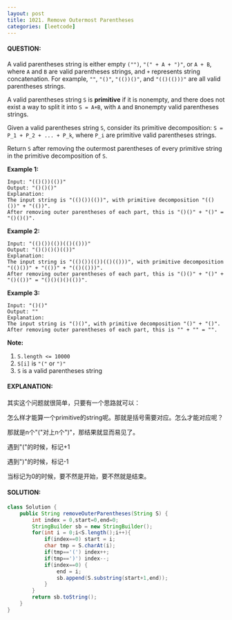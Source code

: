 ```yaml
---
layout: post
title: 1021. Remove Outermost Parentheses
categories: [leetcode]
---
```


#### QUESTION:

A valid parentheses string is either empty `("")`, `"(" + A + ")"`, or `A + B`, where `A` and `B` are valid parentheses strings, and `+` represents string concatenation.  For example, `""`, `"()"`, `"(())()"`, and `"(()(()))"` are all valid parentheses strings.

A valid parentheses string `S` is **primitive** if it is nonempty, and there does not exist a way to split it into `S = A+B`, with `A` and `B`nonempty valid parentheses strings.

Given a valid parentheses string `S`, consider its primitive decomposition: `S = P_1 + P_2 + ... + P_k`, where `P_i` are primitive valid parentheses strings.

Return `S` after removing the outermost parentheses of every primitive string in the primitive decomposition of `S`.

**Example 1:**

```
Input: "(()())(())"
Output: "()()()"
Explanation: 
The input string is "(()())(())", with primitive decomposition "(()())" + "(())".
After removing outer parentheses of each part, this is "()()" + "()" = "()()()".
```

**Example 2:**

```
Input: "(()())(())(()(()))"
Output: "()()()()(())"
Explanation: 
The input string is "(()())(())(()(()))", with primitive decomposition "(()())" + "(())" + "(()(()))".
After removing outer parentheses of each part, this is "()()" + "()" + "()(())" = "()()()()(())".
```

**Example 3:**

```
Input: "()()"
Output: ""
Explanation: 
The input string is "()()", with primitive decomposition "()" + "()".
After removing outer parentheses of each part, this is "" + "" = "".
```

 

**Note:**

1. `S.length <= 10000`
2. `S[i]` is `"("` or `")"`
3. `S` is a valid parentheses string

#### EXPLANATION:

其实这个问题就很简单，只要有一个思路就可以：

怎么样才能算一个primitive的string呢。那就是括号需要对应。怎么才能对应呢？

那就是n个"("对上n个")"，那结果就显而易见了。

遇到"("的时候，标记+1

遇到")"的时候，标记-1

当标记为0的时候，要不然是开始，要不然就是结束。

#### SOLUTION:

```JAVA
class Solution {
    public String removeOuterParentheses(String S) {
        int index = 0,start=0,end=0;
        StringBuilder sb = new StringBuilder();
        for(int i = 0;i<S.length();i++){
            if(index==0) start = i;
            char tmp = S.charAt(i);
            if(tmp=='(') index++;
            if(tmp==')') index--;
            if(index==0) {
                end = i;
                sb.append(S.substring(start+1,end));
            }
        }
        return sb.toString();
    }
}
```


